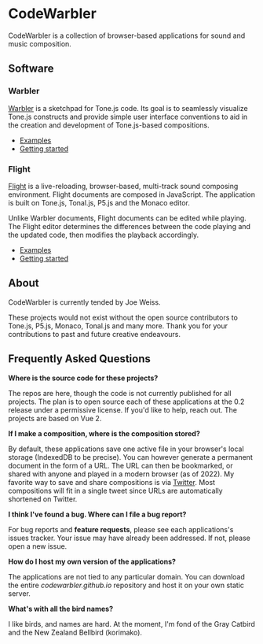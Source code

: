 # CodeWarbler

CodeWarbler is a collection of browser-based applications for sound and music composition.

## Software

### Warbler

[Warbler](/warbler/0.1/) is a sketchpad for Tone.js code. Its goal is to seamlessly visualize Tone.js constructs and provide simple user interface conventions to aid in the creation and development of Tone.js-based compositions.

- [Examples](/warbler/examples/)
- [Getting started](/warbler/tutorial/)

### Flight

[Flight](/flight/0.1/) is a live-reloading, browser-based, multi-track sound composing environment. Flight documents are composed in JavaScript. The application is built on Tone.js, Tonal.js, P5.js and the Monaco editor.

Unlike Warbler documents, Flight documents can be edited while playing. The Flight editor determines the differences between the code playing and the updated code, then modifies the playback accordingly.

- [Examples](/flight/examples/)
- [Getting started](/flight/tutorial/)

## About

CodeWarbler is currently tended by Joe Weiss.

These projects would not exist without the open source contributors to Tone.js, P5.js, Monaco, Tonal.js and many more. Thank you for your contributions to past and future creative endeavours.

## Frequently Asked Questions

**Where is the source code for these projects?**

The repos are here, though the code is not currently published for all projects. The plan is to open source each of these applications at the 0.2 release under a permissive license. If you'd like to help, reach out. The projects are based on Vue 2.

**If I make a composition, where is the composition stored?**

By default, these applications save one active file in your browser's local storage (IndexedDB to be precise). You can however generate a permanent document in the form of a URL. The URL can then be bookmarked, or shared with anyone and played in a modern browser (as of 2022). My favorite way to save and share compositions is via [Twitter](https://twitter.com/codewarbler). Most compositions will fit in a single tweet since URLs are automatically shortened on Twitter.

**I think I've found a bug. Where can I file a bug report?**

For bug reports and **feature requests**, please see each applications's issues tracker. Your issue may have already been addressed. If not, please open a new issue.

**How do I host my own version of the applications?**

The applications are not tied to any particular domain. You can download the entire _codewarbler.github.io_ repository and host it on your own static server.

**What's with all the bird names?**

I like birds, and names are hard. At the moment, I'm fond of the Gray Catbird and the New Zealand Bellbird (korimako).
